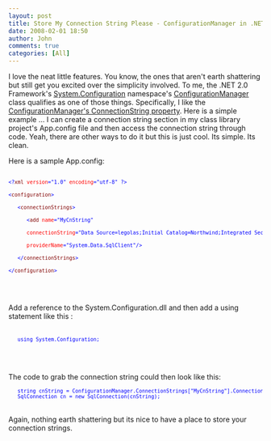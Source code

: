 ```yaml
---
layout: post
title: Store My Connection String Please - ConfigurationManager in .NET 2.0
date: 2008-02-01 18:50
author: John
comments: true
categories: [All]
---
```

<P>I love the neat little features. You know, the ones that aren't earth shattering but still get you excited over the simplicity involved. To me, the .NET 2.0 Framework's <A href="http://msdn2.microsoft.com/en-us/library/2a1tyt9s.aspx">System.Configuration</A> namespace's <A href="http://msdn2.microsoft.com/en-us/library/ms134260.aspx">ConfigurationManager </A>class qualifies as one of those things. Specifically, I like the <A href="http://msdn2.microsoft.com/en-us/library/ms134275">ConfigurationManager's ConnectionString property</A>. Here is a simple example ... I can create a connection string section in my class library project's App.config file and then access the connection string through code. Yeah, there are other ways to do it but this is just cool. Its simple. Its clean.</P> <P>Here is a sample App.config:</P><PRE><FONT color=#0000ff size=2><P>&lt;?</FONT><FONT color=#800000 size=2>xml</FONT><FONT color=#ff00ff size=2> </FONT><FONT color=#ff0000 size=2>version</FONT><FONT color=#0000ff size=2>="1.0"</FONT><FONT color=#ff00ff size=2> </FONT><FONT color=#ff0000 size=2>encoding</FONT><FONT color=#0000ff size=2>="utf-8"</FONT><FONT color=#ff00ff size=2> </FONT><FONT color=#0000ff size=2>?&gt;</P><P>&lt;</FONT><FONT color=#800000 size=2>configuration</FONT><FONT color=#0000ff size=2>&gt;</P></FONT><FONT size=2><P></FONT><FONT color=#0000ff size=2>&nbsp;&nbsp;&nbsp;&lt;</FONT><FONT color=#800000 size=2>connectionStrings</FONT><FONT color=#0000ff size=2>&gt;</P></FONT><FONT size=2><P></FONT><FONT color=#0000ff size=2>&nbsp;&nbsp;&nbsp;&nbsp;&nbsp;&nbsp;&lt;</FONT><FONT color=#800000 size=2>add</FONT><FONT color=#ff00ff size=2> </FONT><FONT color=#ff0000 size=2>name</FONT><FONT color=#0000ff size=2>="MyCnString"</FONT><FONT color=#ff00ff size=2> </FONT></P><P><FONT color=#ff0000 size=2>&nbsp;&nbsp;&nbsp;&nbsp;&nbsp;&nbsp;connectionString</FONT><FONT color=#0000ff size=2>="Data Source=legolas;Initial Catalog=Northwind;Integrated Security=True"</FONT><FONT color=#ff00ff size=2> </FONT></P><P><FONT color=#ff0000 size=2>&nbsp;&nbsp;&nbsp;&nbsp;&nbsp;&nbsp;providerName</FONT><FONT color=#0000ff size=2>="System.Data.SqlClient"/&gt;</P></FONT><FONT size=2><P></FONT><FONT color=#0000ff size=2>&nbsp;&nbsp;&nbsp;&lt;/</FONT><FONT color=#800000 size=2>connectionStrings</FONT><FONT color=#0000ff size=2>&gt;</P><P>&lt;/</FONT><FONT color=#800000 size=2>configuration</FONT><FONT color=#0000ff size=2>&gt;</FONT></P></PRE> <P>&nbsp;</P> <P>Add a reference to the System.Configuration.dll and then add a using statement like this :</P><PRE><P><FONT color=#0000ff size=2>&nbsp;&nbsp;&nbsp;using System.Configuration;</FONT><FONT color=#0000ff size=2>&nbsp;</FONT> </P></PRE> <P>&nbsp;</P> <P>The code to grab the connection string could then look like this:&nbsp;<BR></P><PRE><FONT color=#0000ff size=2>&nbsp;&nbsp;&nbsp;string cnString = ConfigurationManager.ConnectionStrings["MyCnString"].ConnectionString;<BR>&nbsp;&nbsp;&nbsp;SqlConnection cn = new SqlConnection(cnString);</FONT></PRE><BR>Again, nothing earth shattering but its nice to have a place to store your connection strings.

